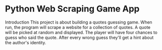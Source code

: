 # Python Web Scraping Game App

Introduction
This project is about building a quotes guessing game. When run, the program will scrape a website for a collection of quotes. A quote will be picked at random and displayed. The player will have four chances to guess who said the quote. After every wrong guess they'll get a hint about the author's identity.
